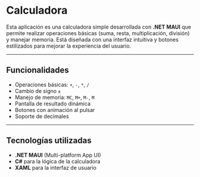 # Calculadora

Esta aplicación es una calculadora simple desarrollada con **.NET MAUI** que permite realizar operaciones básicas (suma, resta, multiplicación, división) y manejar memoria. Está diseñada con una interfaz intuitiva y botones estilizados para mejorar la experiencia del usuario.

---

## Funcionalidades

- Operaciones básicas: `+`, `-`, `*`, `/`
- Cambio de signo `±`
- Manejo de memoria: `MC`, `M+`, `M-`, `M`
- Pantalla de resultado dinámica
- Botones con animación al pulsar
- Soporte de decimales

---

## Tecnologías utilizadas

- **.NET MAUI** (Multi-platform App UI)
- **C#** para la lógica de la calculadora
- **XAML** para la interfaz de usuario
